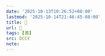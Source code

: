 ```yaml
---
date: '2025-10-13T10:26:52+08:00'
lastmod: '2025-10-14T21:46:45-08:00'
title: 􁅶
url: 􁅶
tags: [簫]
src: DCCV
note:
---
```

